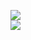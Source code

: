 [![](https://img.shields.io/badge/Made%20With-Github%20Spray-lightgrey.svg?style=for-the-badge&logo=github)](https://github.com/Annihil/github-spray#1099)  
[![](https://i.imgur.com/2DrTn0Z.gif)](https://github.com/Annihil/github-spray)